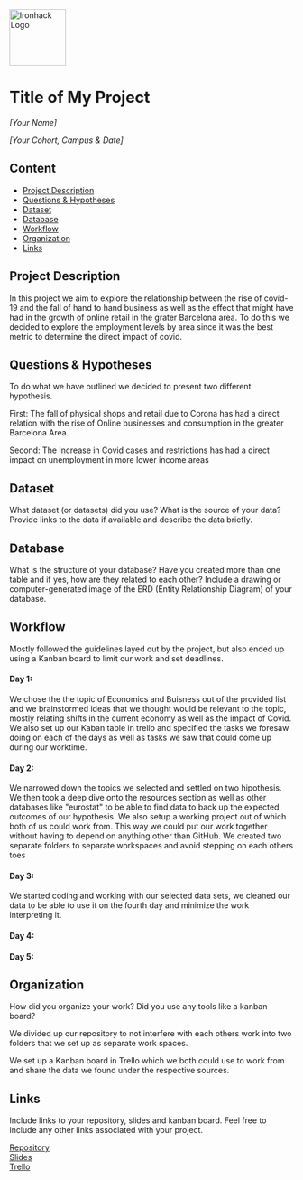 <img src="https://bit.ly/2VnXWr2" alt="Ironhack Logo" width="100"/>

# Title of My Project
*[Your Name]*

*[Your Cohort, Campus & Date]*

## Content
- [Project Description](#project-description)
- [Questions & Hypotheses](#questions-hypotheses)
- [Dataset](#dataset)
- [Database](#database)
- [Workflow](#workflow)
- [Organization](#organization)
- [Links](#links)


## Project Description
In this project we aim to explore the relationship between the rise of covid-19 and the fall of hand to hand business as well as the effect that might have had in the growth of online retail in the grater Barcelona area. To do this we decided to explore the employment levels by area since it was the best metric to determine the direct impact of covid.

## Questions & Hypotheses
To do what we have outlined we decided to present two different hypothesis.

First: The fall of physical shops and retail due to Corona has had a direct relation with the rise of Online businesses and consumption in the greater Barcelona Area.

Second: The Increase in Covid cases and restrictions has had a direct impact on unemployment in more lower income areas

## Dataset
What dataset (or datasets) did you use? What is the source of your data? Provide links to the data if available and describe the data briefly.

## Database
What is the structure of your database? Have you created more than one table and if yes, how are they related to each other? Include a drawing or computer-generated image of the ERD (Entity Relationship Diagram) of your database.

## Workflow
Mostly followed the guidelines layed out by the project, but also ended up using a Kanban board to limit our work and set deadlines. 

#### Day 1:
We chose the the topic of Economics and Buisness out of the provided list and we brainstormed ideas that we thought would be relevant to the topic, mostly relating shifts in the current economy as well as the impact of Covid.
We also set up our Kaban table in trello and specified the tasks we foresaw doing on each of the days as well as tasks we saw that could come up during our worktime.

#### Day 2:
We narrowed down the topics we selected and settled on two hipothesis. We then took a deep dive onto the resources section as well as other databases like "eurostat" to be able to find data to back up the expected outcomes of our hypothesis.
We also setup a working project out of which both of us could work from. This way we could put our work together without having to depend on anything other than GitHub. We created two separate folders to separate workspaces and avoid stepping on each others toes 

#### Day 3:
We started coding and working with our selected data sets, we cleaned our data to be able to use it on the fourth day and minimize the work interpreting it.

#### Day 4:

#### Day 5: 


## Organization
How did you organize your work? Did you use any tools like a kanban board?

We divided up our repository to not interfere with each others work into two folders that we set up as separate work spaces. 

We set up a Kanban board in Trello which we both could use to work from and share the data we found under the respective sources. 


## Links
Include links to your repository, slides and kanban board. Feel free to include any other links associated with your project.

[Repository](https://github.com/)  
[Slides](https://slides.com/)  
[Trello](https://trello.com/en)  
